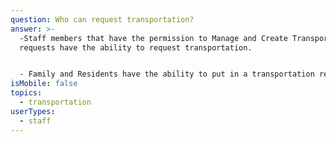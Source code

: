 ```yaml
---
question: Who can request transportation?
answer: >-
  -Staff members that have the permission to Manage and Create Transportation
  requests have the ability to request transportation.


  - Family and Residents have the ability to put in a transportation request as long as the toggle is turned on for your community. You can discuss this with your LifeLoop Customer Success Specialist if you would prefer to have this option on or off for the family and residents. 
isMobile: false
topics:
  - transportation
userTypes:
  - staff
---
```

